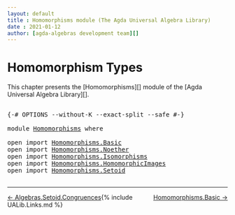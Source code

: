 ```yaml
---
layout: default
title : Homomorphisms module (The Agda Universal Algebra Library)
date : 2021-01-12
author: [agda-algebras development team][]
---
```


# <a id="homomorphism-types">Homomorphism Types</a>

This chapter presents the [Homomorphisms][] module of the [Agda Universal Algebra Library][].

<pre class="Agda">

<a id="315" class="Symbol">{-#</a> <a id="319" class="Keyword">OPTIONS</a> <a id="327" class="Pragma">--without-K</a> <a id="339" class="Pragma">--exact-split</a> <a id="353" class="Pragma">--safe</a> <a id="360" class="Symbol">#-}</a>

<a id="365" class="Keyword">module</a> <a id="372" href="Homomorphisms.html" class="Module">Homomorphisms</a> <a id="386" class="Keyword">where</a>

<a id="393" class="Keyword">open</a> <a id="398" class="Keyword">import</a> <a id="405" href="Homomorphisms.Basic.html" class="Module">Homomorphisms.Basic</a>
<a id="425" class="Keyword">open</a> <a id="430" class="Keyword">import</a> <a id="437" href="Homomorphisms.Noether.html" class="Module">Homomorphisms.Noether</a>
<a id="459" class="Keyword">open</a> <a id="464" class="Keyword">import</a> <a id="471" href="Homomorphisms.Isomorphisms.html" class="Module">Homomorphisms.Isomorphisms</a>
<a id="498" class="Keyword">open</a> <a id="503" class="Keyword">import</a> <a id="510" href="Homomorphisms.HomomorphicImages.html" class="Module">Homomorphisms.HomomorphicImages</a>
<a id="542" class="Keyword">open</a> <a id="547" class="Keyword">import</a> <a id="554" href="Homomorphisms.Setoid.html" class="Module">Homomorphisms.Setoid</a>

</pre>

--------------------------------------

<span style="float:left;">[← Algebras.Setoid.Congruences](Algebras.Setoid.Congruences.html)</span>
<span style="float:right;">[Homomorphisms.Basic →](Homomorphisms.Basic.html)</span>

{% include UALib.Links.md %}

[agda-algebras development team]: https://github.com/ualib/agda-algebras#the-agda-algebras-development-team
